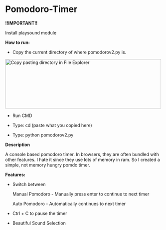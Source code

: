 # Pomodoro-Timer
**!!IMPORTANT!!**

Install playsound module

**How to run:**

- Copy the current directory of where pomodorov2.py is.

<img src="https://user-images.githubusercontent.com/85435538/129130515-8625f725-7b4e-43ba-8d4f-21b3d44c2277.gif" alt="Copy pasting directory in File Explorer" width="500" height='158'/>

- Run CMD

- Type:  cd (paste what you copied here)

- Type:  python pomodorov2.py

**Description**

A console based pomodoro timer. In browsers, they are often bundled with other features. I hate it since they use lots of memory in ram. 
So I created a simple, not memory hungry pomdo timer.


**Features:**

- Switch between 

  Manual Pomodoro - Manually press enter to continue to next timer

  Auto Pomodoro - Automatically continues to next timer

- Ctrl + C to pause the timer
- Beautiful Sound Selection
